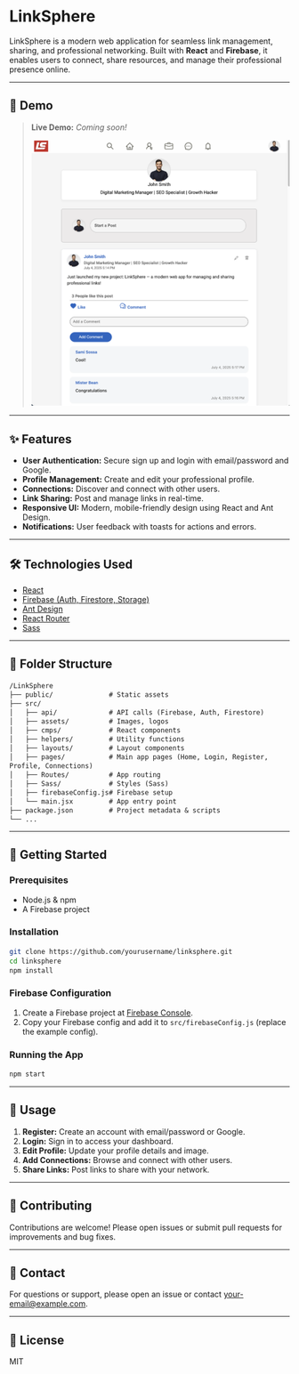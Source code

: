 # LinkSphere

LinkSphere is a modern web application for seamless link management, sharing, and professional networking. Built with **React** and **Firebase**, it enables users to connect, share resources, and manage their professional presence online.

---

## 🚀 Demo

> **Live Demo:** _Coming soon!_
> 
> ![Screenshot Placeholder](./public/screenshot.png)

---

## ✨ Features

- **User Authentication:** Secure sign up and login with email/password and Google.
- **Profile Management:** Create and edit your professional profile.
- **Connections:** Discover and connect with other users.
- **Link Sharing:** Post and manage links in real-time.
- **Responsive UI:** Modern, mobile-friendly design using React and Ant Design.
- **Notifications:** User feedback with toasts for actions and errors.

---

## 🛠️ Technologies Used

- [React](https://reactjs.org/)
- [Firebase (Auth, Firestore, Storage)](https://firebase.google.com/)
- [Ant Design](https://ant.design/)
- [React Router](https://reactrouter.com/)
- [Sass](https://sass-lang.com/)

---

## 📂 Folder Structure

```
/LinkSphere
├── public/              # Static assets
├── src/
│   ├── api/             # API calls (Firebase, Auth, Firestore)
│   ├── assets/          # Images, logos
│   ├── cmps/            # React components
│   ├── helpers/         # Utility functions
│   ├── layouts/         # Layout components
│   ├── pages/           # Main app pages (Home, Login, Register, Profile, Connections)
│   ├── Routes/          # App routing
│   ├── Sass/            # Styles (Sass)
│   ├── firebaseConfig.js# Firebase setup
│   └── main.jsx         # App entry point
├── package.json         # Project metadata & scripts
└── ...
```

---

## 📝 Getting Started

### Prerequisites
- Node.js & npm
- A Firebase project

### Installation
```bash
git clone https://github.com/yourusername/linksphere.git
cd linksphere
npm install
```

### Firebase Configuration
1. Create a Firebase project at [Firebase Console](https://console.firebase.google.com/).
2. Copy your Firebase config and add it to `src/firebaseConfig.js` (replace the example config).

### Running the App
```bash
npm start
```

---

## 👤 Usage

1. **Register:** Create an account with email/password or Google.
2. **Login:** Sign in to access your dashboard.
3. **Edit Profile:** Update your profile details and image.
4. **Add Connections:** Browse and connect with other users.
5. **Share Links:** Post links to share with your network.

---

## 🤝 Contributing

Contributions are welcome! Please open issues or submit pull requests for improvements and bug fixes.

---

## 📧 Contact

For questions or support, please open an issue or contact [your-email@example.com](mailto:your-email@example.com).

---

## 📝 License

MIT
